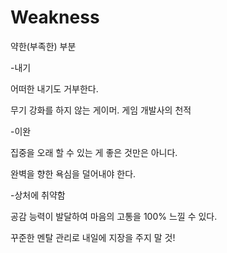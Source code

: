# Weakness

약한\(부족한\) 부분

-내기

어떠한 내기도 거부한다. 

무기 강화를 하지 않는 게이머. 게임 개발사의 천적

-이완

집중을 오래 할 수 있는 게 좋은 것만은 아니다.

완벽을 향한 욕심을 덜어내야 한다.

-상처에 취약함

공감 능력이 발달하여 마음의 고통을 100% 느낄 수 있다. 

꾸준한 멘탈 관리로 내일에 지장을 주지 말 것! 







